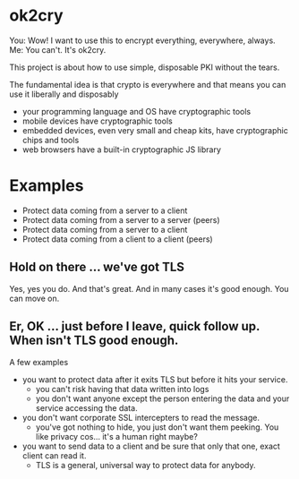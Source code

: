# ok2cry
You: Wow! I want to use this to encrypt everything, everywhere, always. 
Me: You can't. It's ok2cry.

This project is about how to use simple, disposable PKI without the tears.

The fundamental idea is that crypto is everywhere and that means you can use it liberally and disposably
- your programming language and OS have cryptographic tools
- mobile devices have cryptographic tools
- embedded devices, even very small and cheap kits, have cryptographic chips and tools
- web browsers have a built-in cryptographic JS library

# Examples
- Protect data coming from a server to a client
- Protect data coming from a server to a server (peers)
- Protect data coming from a server to a client
- Protect data coming from a client to a client (peers) 

## Hold on there ... we've got TLS
Yes, yes you do. And that's great. And in many cases it's good enough. You can move on.

## Er, OK ... just before I leave, quick follow up. When isn't TLS good enough.
A few examples
- you want to protect data after it exits TLS but before it hits your service. 
  - you can't risk having that data written into logs
  - you don't want anyone except the person entering the data and your service accessing the data.
- you don't want corporate SSL intercepters to read the message. 
  - you've got nothing to hide, you just don't want them peeking. You like privacy cos... it's a human right maybe?
- you want to send data to a client and be sure that only that one, exact client can read it. 
  - TLS is a general, universal way to protect data for anybody.




